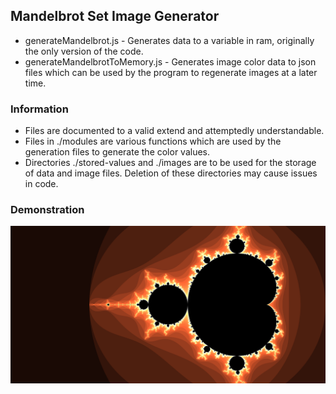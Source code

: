 ## Mandelbrot Set Image Generator

- generateMandelbrot.js - Generates data to a variable in ram, originally the only version of the code.
- generateMandelbrotToMemory.js - Generates image color data to json files which can be used by the program to regenerate images at a later time.

### Information

- Files are documented to a valid extend and attemptedly understandable.
- Files in ./modules are various functions which are used by the generation files to generate the color values.
- Directories ./stored-values and ./images are to be used for the storage of data and image files. Deletion of these directories may cause issues in code.

### Demonstration
![8192x4096](md-image.png)